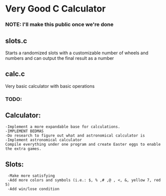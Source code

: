 # Very Good C Calculator
### NOTE: I'll make this public once we're done

## slots.c
Starts a randomized slots with a customizable number of wheels and numbers and can output the final result as a number

## calc.c
Very basic calculator with basic operations

### TODO:

## Calculator:
    -Implement a more expandable base for calculations.
    -IMPLEMENT BEDMAS
    -Do research to figure out what and astronomical calculator is
    -Implement astronomical calculator
    Compile everything under one program and create Easter eggs to enable the extra games.    

## Slots:
     -Make more satisfying
     -Add more colors and symbols (i.e.: $, % ,# ,@ , <, &, yellow 7, red 5)
     -Add win/lose condition
